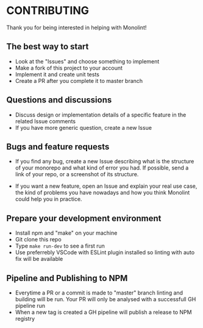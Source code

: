 # CONTRIBUTING

Thank you for being interested in helping with Monolint!

## The best way to start

* Look at the "Issues" and choose something to implement
* Make a fork of this project to your account
* Implement it and create unit tests
* Create a PR after you complete it to master branch

## Questions and discussions

* Discuss design or implementation details of a specific feature in the related Issue comments
* If you have more generic question, create a new Issue

## Bugs and feature requests

* If you find any bug, create a new Issue describing what is the structure of your monorepo and what kind of error you had. If possible, send a link of your repo, or a screenshot of its structure.

* If you want a new feature, open an Issue and explain your real use case, the kind of problems you have nowadays and how you think Monolint could help you in practice.

## Prepare your development environment

* Install npm and "make" on your machine
* Git clone this repo
* Type `make run-dev` to see a first run
* Use preferrebly VSCode with ESLint plugin installed so linting with auto fix will be available

## Pipeline and Publishing to NPM

* Everytime a PR or a commit is made to "master" branch linting and building will be run. Your PR will only be analysed with a successfull GH pipeline run
* When a new tag is created a GH pipeline will publish a release to NPM registry

